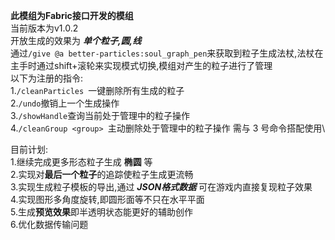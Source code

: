 **此模组为Fabric接口开发的模组**\
当前版本为v1.0.2\
开放生成的效果为 ***单个粒子,圆,线***\
通过`/give @a better-particles:soul_graph_pen`来获取到粒子生成法杖,法杖在主手时通过shift+滚轮来实现模式切换,模组对产生的粒子进行了管理\
以下为注册的指令:\
1.`/cleanParticles `一键删除所有生成的粒子\
2.`/undo`撤销上一个生成操作\
3.`/showHandle`查询当前处于管理中的粒子操作\
4.`/cleanGroup <group> `主动删除处于管理中的粒子操作 需与 3 号命令搭配使用\

目前计划:\
1.继续完成更多形态粒子生成 **椭圆** 等\
2.实现对**最后一个粒子**的追踪使粒子生成更流畅\
3.实现生成粒子模板的导出,通过 ***JSON格式数据*** 可在游戏内直接复现粒子效果\
4.实现图形多角度旋转,即圆形面等不只在水平平面\
5.生成**预览效果**即半透明状态能更好的辅助创作\
6.优化数据传输问题
